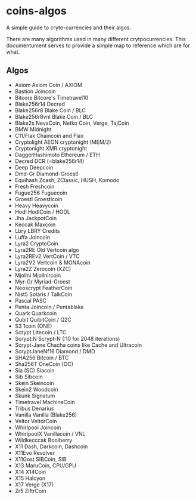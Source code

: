 # coins-algos

A simple guide to cryto-currencies and their algos.

There are many algorithms used in many different crytpocurrencies. This documentument serves to provide a simple map to reference which are for what. 

## Algos

- Axiom			Axiom Coin / AXIOM
- Bastion		Joincoin
- Bitcore		Bitcore's Timetravel10
- Blake256r14		Decred
- Blake256r8		Blake Coin / BLC
- Blake256r8vnl		Blake Coin / BLC
- Blake2s		NevaCoin, Netko Coin, Verge, TajCoin
- BMW			Midnight
- C11/Flax		Chaincoin and Flax
- Cryptolight		AEON cryptonight (MEM/2)
- Cryptonight		XMR cryptonight
- DaggerHashimoto	Ethereum / ETH
- Decred		DCR (=blake256r14)
- Deep			Deepcoin
- Dmd-Gr		Diamond-Groestl
- Equihash		Zcash, ZClassic, HUSH, Komodo
- Fresh			Freshcoin
- Fugue256		Fuguecoin
- Groestl		Groestlcoin
- Heavy			Heavycoin
- Hodl			HodlCoin / HODL
- Jha			JackpotCoin
- Keccak		Maxcoin
- Lbry			LBRY Credits
- Luffa			Joincoin
- Lyra2			CryptoCoin
- Lyra2RE		Old Vertcoin algo
- Lyra2REv2		VertCoin / VTC
- Lyra2V2		Vertcoin & MONAcoin
- Lyra2Z		Zerocoin (XZC)
- Mjollni		Mjollnircoin
- Myr-Gr		Myriad-Groest
- Neoscrypt		FeatherCoin
- Nist5			Solaris / TalkCoin	
- Pascal		PASC
- Penta			Joincoin / Pentablake
- Quark			Quarkcoin
- Qubit			QuibitCoin / Q2C
- S3			1coin (ONE)
- Scrypt		Litecoin / LTC
- Scrypt:N		Scrypt-N (:10 for 2048 iterations)
- Scrypt-Jane		Chacha coins like Cache and Ultracoin
- ScryptJaneNf16	Diamond / DMD
- SHA256		Bitcoin / BTC
- Sha256T		OneCoin (OC)
- Sia (SC)		Siacoin
- Sib			Sibcoin
- Skein			Skeincoin
- Skein2		Woodcoin
- Skunk			Signatum
- Timetravel		MachineCoin
- Tribus		Denarius
- Vanilla		Vanilla (Blake256)
- Veltor		VeltorCoin
- Whirlpool		Joincoin
- WhirlpoolX		Vanillacoin / VNL
- Wildkecccak		Boolberry
- X11			Dash, Darkcoin, Dashcoin
- X11Evo		Revolver
- X11Gost		SIBCoin, SIB
- X13			MaruCoin, CPU/GPU
- X14			X14Coin
- X15			Halcyon
- X17			Verge (X17)
- Zr5			ZiftrCoin
